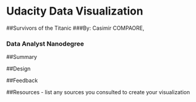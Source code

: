 # Udacity Data Visualization 
##Survivors of the Titanic
###By: Casimir COMPAORE,
### Data Analyst Nanodegree

##Summary 

##Design 

##Feedback

##Resources - list any sources you consulted to create your visualization